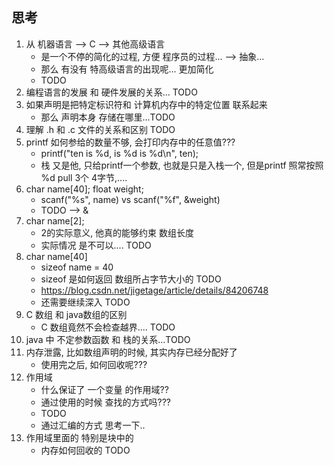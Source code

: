 ## 思考
1. 从 机器语言 --> C --> 其他高级语言
    - 是一个不停的简化的过程, 方便 程序员的过程...  --> 抽象...
    - 那么 有没有 特高级语言的出现呢... 更加简化
    - TODO
2. 编程语言的发展 和 硬件发展的关系... TODO
3. 如果声明是把特定标识符和 计算机内存中的特定位置 联系起来
   - 那么 声明本身 存储在哪里...TODO
4. 理解 .h 和 .c 文件的关系和区别 TODO
5. printf 如何参给的数量不够, 会打印内存中的任意值???
   - printf("ten is %d, is %d is %d\n", ten);
   - 栈 又是他, 只给printf一个参数, 也就是只是入栈一个, 但是printf 照常按照 %d pull 3个 4字节,....
6. char name[40]; float weight;
   - scanf("%s", name) vs scanf("%f", &weight)
   - TODO --> &
7. char name[2];
   - 2的实际意义, 他真的能够约束 数组长度
   - 实际情况 是不可以.... TODO
8. char name[40]
   - sizeof name = 40
   - sizeof 是如何返回 数组所占字节大小的 TODO
   - https://blog.csdn.net/jigetage/article/details/84206748
   - 还需要继续深入 TODO
9. C 数组 和 java数组的区别
   - C 数组竟然不会检查越界.... TODO
10. java 中 不定参数函数 和 栈的关系...TODO
11. 内存泄露, 比如数组声明的时候, 其实内存已经分配好了
    - 使用完之后, 如何回收呢???
12. 作用域
    - 什么保证了 一个变量 的作用域??
    - 通过使用的时候 查找的方式吗???
    - TODO
    - 通过汇编的方式 思考一下..
13. 作用域里面的 特别是块中的 
    - 内存如何回收的 TODO